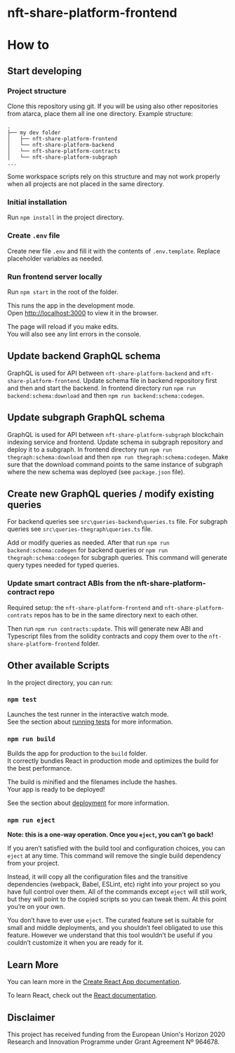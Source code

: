 # nft-share-platform-frontend

# How to

## Start developing

### Project structure

Clone this repository using git. If you will be using also other repositories from atarca, place them all ine one directory. Example structure:
```
.
├── my dev folder
│   ├── nft-share-platform-frontend
│   └── nft-share-platform-backend
│   └── nft-share-platform-contracts
│   └── nft-share-platform-subgraph
...
```

Some workspace scripts rely on this structure and may not work properly when all projects are not placed in the same directory.

### Initial installation

Run `npm install` in the project directory.

### Create `.env` file

Create new file `.env` and fill it with the contents of `.env.template`. Replace placeholder variables as needed.

### Run frontend server locally

Run `npm start` in the root of the folder.

This runs the app in the development mode.\
Open [http://localhost:3000](http://localhost:3000) to view it in the browser.

The page will reload if you make edits.\
You will also see any lint errors in the console.

## Update backend GraphQL schema

GraphQL is used for API between `nft-share-platform-backend` and `nft-share-platform-frontend`. Update schema file in backend repository first and then and start the backend. In frontend directory run `npm run backend:schema:download` and then `npm run backend:schema:codegen`.

## Update subgraph GraphQL schema

GraphQL is used for API between `nft-share-platform-subgraph` blockchain indexing service and frontend. Update schema in subgraph repository and deploy it to a subgraph. In frontend directory run `npm run thegraph:schema:download` and then `npm run thegraph:schema:codegen`. Make sure that the download command points to the same instance of subgraph where the new schema was deployed (see `package.json` file).

## Create new GraphQL queries / modify existing queries

For backend queries see `src\queries-backend\queries.ts` file. 
For subgraph queries see `src\queries-thegraph\queries.ts` file.

Add or modify queries as needed. After that run `npm run backend:schema:codegen` for backend queries or `npm run thegraph:schema:codegen` for subgraph queries. This command will generate query types needed for typed queries.

### Update smart contract ABIs from the nft-share-platform-contract repo

Required setup: the `nft-share-platform-frontend` and `nft-share-platform-contrats` repos has to be in the same directory next to each other.

Then run `npm run contracts:update`. This will generate new  ABI and Typescript files from the solidity contracts and copy them over to the `nft-share-platform-frontend` folder.

## Other available Scripts

In the project directory, you can run:

### `npm test`

Launches the test runner in the interactive watch mode.\
See the section about [running tests](https://facebook.github.io/create-react-app/docs/running-tests) for more information.

### `npm run build`

Builds the app for production to the `build` folder.\
It correctly bundles React in production mode and optimizes the build for the best performance.

The build is minified and the filenames include the hashes.\
Your app is ready to be deployed!

See the section about [deployment](https://facebook.github.io/create-react-app/docs/deployment) for more information.

### `npm run eject`

**Note: this is a one-way operation. Once you `eject`, you can’t go back!**

If you aren’t satisfied with the build tool and configuration choices, you can `eject` at any time. This command will remove the single build dependency from your project.

Instead, it will copy all the configuration files and the transitive dependencies (webpack, Babel, ESLint, etc) right into your project so you have full control over them. All of the commands except `eject` will still work, but they will point to the copied scripts so you can tweak them. At this point you’re on your own.

You don’t have to ever use `eject`. The curated feature set is suitable for small and middle deployments, and you shouldn’t feel obligated to use this feature. However we understand that this tool wouldn’t be useful if you couldn’t customize it when you are ready for it.

## Learn More

You can learn more in the [Create React App documentation](https://facebook.github.io/create-react-app/docs/getting-started).

To learn React, check out the [React documentation](https://reactjs.org/).

## Disclaimer

This project has received funding from the European Union's Horizon 2020 Research and Innovation Programme under Grant Agreement Nº 964678.
